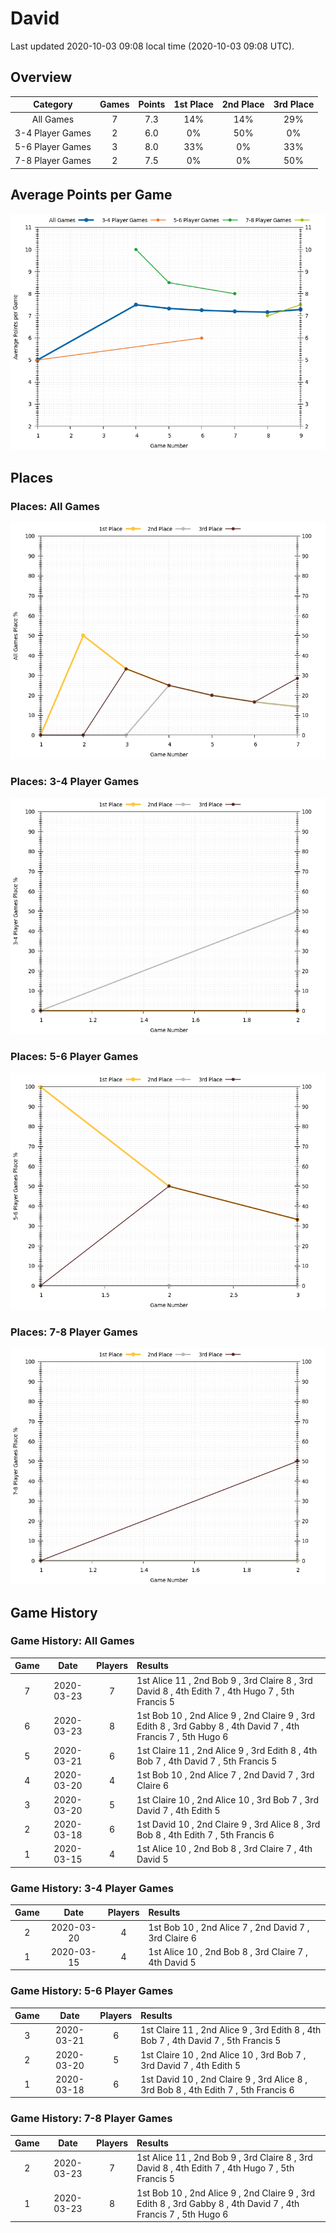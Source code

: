 # David
Last updated 2020-10-03 09:08 local time (2020-10-03 09:08 UTC).

## Overview
| **Category**     | **Games** | **Points** | **1st Place** | **2nd Place** | **3rd Place** |
| :---:            | :---:     | :---:      | :---:         | :---:         | :---:         |
| All Games        | 7         | 7.3        | 14%           | 14%           | 29%           |
| 3-4 Player Games | 2         | 6.0        | 0%            | 50%           | 0%            |
| 5-6 Player Games | 3         | 8.0        | 33%           | 0%            | 33%           |
| 7-8 Player Games | 2         | 7.5        | 0%            | 0%            | 50%           |

## Average Points per Game
![](plots/average_points_vs_game_number.png)

## Places

### Places: All Games
![](plots/place_percentage_vs_game_number_all_games.png)

### Places: 3-4 Player Games
![](plots/place_percentage_vs_game_number_3_4_player_games.png)

### Places: 5-6 Player Games
![](plots/place_percentage_vs_game_number_5_6_player_games.png)

### Places: 7-8 Player Games
![](plots/place_percentage_vs_game_number_7_8_player_games.png)

## Game History

### Game History: All Games
| **Game** | **Date**   | **Players** | **Results**                                                                                                    |
| :---:    | :---:      | :---:       | :---                                                                                                           |
| 7        | 2020-03-23 | 7           | 1st Alice 11 , 2nd Bob 9 , 3rd Claire 8 , 3rd David 8 , 4th Edith 7 , 4th Hugo 7 , 5th Francis 5               |
| 6        | 2020-03-23 | 8           | 1st Bob 10 , 2nd Alice 9 , 2nd Claire 9 , 3rd Edith 8 , 3rd Gabby 8 , 4th David 7 , 4th Francis 7 , 5th Hugo 6 |
| 5        | 2020-03-21 | 6           | 1st Claire 11 , 2nd Alice 9 , 3rd Edith 8 , 4th Bob 7 , 4th David 7 , 5th Francis 5                            |
| 4        | 2020-03-20 | 4           | 1st Bob 10 , 2nd Alice 7 , 2nd David 7 , 3rd Claire 6                                                          |
| 3        | 2020-03-20 | 5           | 1st Claire 10 , 2nd Alice 10 , 3rd Bob 7 , 3rd David 7 , 4th Edith 5                                           |
| 2        | 2020-03-18 | 6           | 1st David 10 , 2nd Claire 9 , 3rd Alice 8 , 3rd Bob 8 , 4th Edith 7 , 5th Francis 6                            |
| 1        | 2020-03-15 | 4           | 1st Alice 10 , 2nd Bob 8 , 3rd Claire 7 , 4th David 5                                                          |

### Game History: 3-4 Player Games
| **Game** | **Date**   | **Players** | **Results**                                           |
| :---:    | :---:      | :---:       | :---                                                  |
| 2        | 2020-03-20 | 4           | 1st Bob 10 , 2nd Alice 7 , 2nd David 7 , 3rd Claire 6 |
| 1        | 2020-03-15 | 4           | 1st Alice 10 , 2nd Bob 8 , 3rd Claire 7 , 4th David 5 |

### Game History: 5-6 Player Games
| **Game** | **Date**   | **Players** | **Results**                                                                         |
| :---:    | :---:      | :---:       | :---                                                                                |
| 3        | 2020-03-21 | 6           | 1st Claire 11 , 2nd Alice 9 , 3rd Edith 8 , 4th Bob 7 , 4th David 7 , 5th Francis 5 |
| 2        | 2020-03-20 | 5           | 1st Claire 10 , 2nd Alice 10 , 3rd Bob 7 , 3rd David 7 , 4th Edith 5                |
| 1        | 2020-03-18 | 6           | 1st David 10 , 2nd Claire 9 , 3rd Alice 8 , 3rd Bob 8 , 4th Edith 7 , 5th Francis 6 |

### Game History: 7-8 Player Games
| **Game** | **Date**   | **Players** | **Results**                                                                                                    |
| :---:    | :---:      | :---:       | :---                                                                                                           |
| 2        | 2020-03-23 | 7           | 1st Alice 11 , 2nd Bob 9 , 3rd Claire 8 , 3rd David 8 , 4th Edith 7 , 4th Hugo 7 , 5th Francis 5               |
| 1        | 2020-03-23 | 8           | 1st Bob 10 , 2nd Alice 9 , 2nd Claire 9 , 3rd Edith 8 , 3rd Gabby 8 , 4th David 7 , 4th Francis 7 , 5th Hugo 6 |

